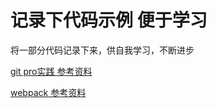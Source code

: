 # 记录下代码示例 便于学习

将一部分代码记录下来，供自我学习，不断进步

[git pro实践 参考资料](http://iissnan.com/progit/)

[webpack 参考资料](https://doc.webpack-china.org/concepts/)
